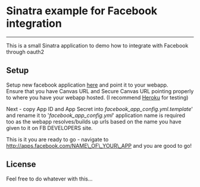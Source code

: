 Sinatra example for Facebook integration
=====

------  
This is a small Sinatra application to demo how to integrate with Facebook through oauth2 

Setup
-----

Setup new facebook application [here]('http://facebook.com/developers')  and point it to your webapp. </br>
Ensure that you have Canvas URL and Secure Canvas URL pointing properly to where you have your webapp hosted. (I recommend [Heroku](http://heroku.com) for testing)

Next - copy App ID and App Secret into _facebook\_app\_config.yml.template_' and rename it to '_facebook\_app\_config.yml_' 
application name is required too as the webapp resolves/builds up urls based on the name you have given to it on FB DEVELOPERS site. 

This is it you are ready to go - navigate to http://apps.facebook.com/NAME\_OF\_YOUR\_APP and you are good to go! 

License 
-----

Feel free to do whatever with this... 

 